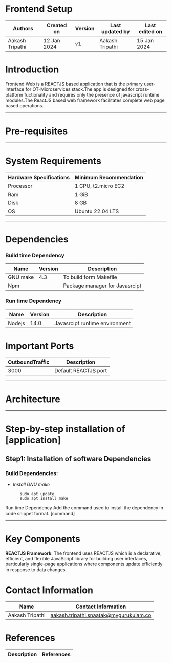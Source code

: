 
# Frontend Setup 

|   Authors        |  Created on   |  Version   | Last updated by | Last edited on |
| -----------------| --------------| -----------|---------------- | -------------- |
| Aakash Tripathi | 12 Jan 2024   |     v1     | Aakash Tripathi | 15 Jan 2024    |

# Introduction
Frontend Web is a REACTJS based application that is the primary user-interface for OT-Microservices stack.The app is designed for cross-platform fuctionality and requires only the presence of javascript runtime modules.The ReactJS based web framework facilitates complete web page based operations.
***
# Pre-requisites
***
# System Requirements
| Hardware Specifications | Minimum Recommendation |
| ----------------------- | ---------------------- |
| Processor | 1 CPU, t2.micro EC2 | 
| Ram | 1 GiB |
| Disk | 8 GB |
| OS | Ubuntu 22.04 LTS |
***
# Dependencies
### Build time Dependency
| Name | Version | Description |
| ---- | ------- | ----------- |
| GNU make | 4.3 | To build form Makefile |
| Npm |  | Package manager for Javasrcipt |

### Run time Dependency
| Name | Version | Description |
| ---- | ------- | ----------- |
| Nodejs | 14.0 | Javasrcipt runtime environment |

# Important Ports
| OutboundTraffic	 | Description |
| ---------------- | ----------- |
| 3000 | Default REACTJS port |

***
# Architecture

***
# Step-by-step installation of [application]
## Step1: Installation of software Dependencies
### Build Dependencies:
*  
   *Install GNU make*
    ```shell
       sudo apt update 
       sudo apt install make
    ```

Run time Dependency
Add the command used to install the dependency in code snippet format. [command]
***
# Key Components
**REACTJS Framework**: The frontend uses REACTJS which is a declarative, efficient, and flexible JavaScript library for building user interfaces, particularly single-page applications where components update efficiently in response to data changes.

# Contact Information

| Name                 | Contact Information                                                                                     
|---------------------------------|------------------------------------------------------------|
| Aakash Tripathi                 |  aakash.tripathi.snaatak@mygurukulam.co

# References

|     Description                  | References  
| ---------------------------------| ------------------------------------------------------------------- |
